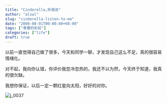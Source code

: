 ```yaml
---
title: "Cinderella,听我说"
author: "alswl"
slug: "cinderella-listen-to-me"
date: "2008-08-01T00:00:00+08:00"
tags: ["青春的彩虹"]
categories: ["life"]
draft: true
---
```


以前一直觉得自己做了很多，今天和同学一聊，才发现自己这么不足，真的很容易情绪化。

对不起，我向你认错，你评价我忽冷忽热的，我还不以为然，今天终于知道，我真的很欠缺。

我想你保证，以后一定一颗红星向太阳，好好的对你。

![j_0037](https://4ocf5n.dijingchao.com/upload_dropbox/200808/j_0037.gif)

